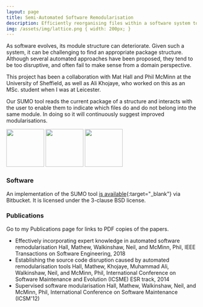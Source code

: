 ```yaml
---
layout: page
title: Semi-Automated Software Remodularisation
description: Efficiently reorganising files within a software system to minimise disruption.
img: /assets/img/lattice.png { width: 200px; }
---
```

As software evolves, its module structure can deteriorate. Given such a system, it can be challenging to find an appropriate package structure. Although several automated approaches have been proposed, they tend to be too disruptive, and often fail to make sense from a domain perspective.

This project has been a collaboration with Mat Hall and Phil McMinn at the University of Sheffield, as well as Ali Khojaye, who worked on this as an MSc. student when I was at Leicester.

Our SUMO tool reads the current package of a structure and interacts with the user to enable them to indicate which files do and do not belong into the same module. In doing so it will continuously suggest improved modularisations.

<div class="img_row">
    <img class="col one left" src="{{ site.baseurl }}/assets/img/sumo-shot2.png" alt="" title="Screen shot 1" width="100px"/>
    <img class="col one left" src="{{ site.baseurl }}/assets/img/sumoui.png" alt="" title="Screen shot 2" width="100px"/>
    <img class="col one left" src="{{ site.baseurl }}/assets/img/lattice.png" alt="" title="Lattice" width="100px"/>
</div>

### Software

An implementation of the SUMO tool [is available](https://bitbucket.org/mathew_hall/sumo){:target="\_blank"} via Bitbucket. It is licensed under the 3-clause BSD license.

### Publications

Go to my Publications page for links to PDF copies of the papers.

* Effectively incorporating expert knowledge in automated software remodularisation Hall, Mathew, Walkinshaw, Neil, and McMinn, Phil,
IEEE Transactions on Software Engineering, 2018
* Establishing the source code disruption caused by automated remodularisation tools Hall, Mathew, Khojaye, Muhammad Ali, Walkinshaw, Neil, and McMinn, Phil,
International Conference on Software Maintenance and Evolution (ICSME) ESR track, 2014
* Supervised software modularisation Hall, Mathew, Walkinshaw, Neil, and McMinn, Phil,
International Conference on Software Maintenance (ICSM'12)
